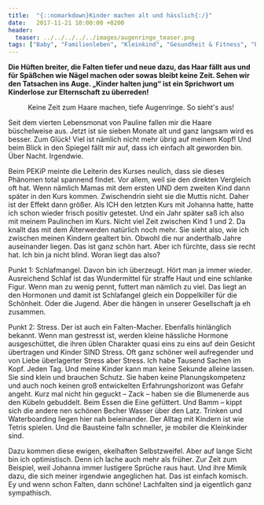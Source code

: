 ```yaml
---
title:  "{::nomarkdown}Kinder machen alt und hässlich{:/}"
date:   2017-11-21 10:00:00 +0200
header:
  teaser: ../../../../../images/augenringe_teaser.png
tags: ["Baby", "Familienleben", "Kleinkind", "Gesundheit & Fitness", "Partnerschaft", "Sozialleben"]
---
```


**Die Hüften breiter, die Falten tiefer und neue dazu, das Haar fällt aus und für Späßchen wie Nägel machen oder sowas bleibt keine Zeit. Sehen wir den Tatsachen ins Auge. „Kinder halten jung“ ist ein Sprichwort um Kinderlose zur Elternschaft zu überreden!**

<figure>
  <img src="../../../../../images/augenringe.png" alt="">
  <figcaption>Keine Zeit zum Haare machen, tiefe Augenringe. So sieht's aus!</figcaption>
</figure>


Seit dem vierten Lebensmonat von Pauline fallen mir die Haare büschelweise aus. Jetzt ist sie sieben Monate alt und ganz langsam wird es besser. Zum Glück! Viel ist nämlich nicht mehr übrig auf meinem Kopf! Und beim Blick in den Spiegel fällt mir auf, dass ich einfach alt geworden bin. Über Nacht. Irgendwie.

Beim PEKiP meinte die Leiterin des Kurses neulich, dass sie dieses Phänomen total spannend findet. Vor allem, weil sie den direkten Vergleich oft hat. Wenn nämlich Mamas mit dem ersten UND dem zweiten Kind dann später in den Kurs kommen. Zwischendrin sieht sie die Muttis nicht. Daher ist der Effekt dann größer. Als ICH den letzten Kurs mit Johanna hatte, hatte ich schon wieder frisch positiv getestet. Und ein Jahr später saß ich also mit meinem Paulinchen im Kurs. Nicht viel Zeit zwischen Kind 1 und 2. Da knallt das mit dem Älterwerden natürlich noch mehr. Sie sieht also, wie ich zwischen meinen Kindern gealtert bin. Obwohl die nur anderthalb Jahre auseinander liegen. Das ist ganz schön hart. Aber ich fürchte, dass sie recht hat. Ich bin ja nicht blind. Woran liegt das also? 

Punkt 1: Schlafmangel. Davon bin ich überzeugt. Hört man ja immer wieder. Ausreichend Schlaf ist das Wundermittel für straffe Haut und eine schlanke Figur. Wenn man zu wenig pennt, futtert man nämlich zu viel. Das liegt an den Hormonen und damit ist Schlafangel gleich ein Doppelkiller für die Schönheit. Oder die Jugend. Aber die hängen in unserer Gesellschaft ja eh zusammen. 

Punkt 2: Stress. Der ist auch ein Falten-Macher. Ebenfalls hinlänglich bekannt. Wenn man gestresst ist, werden kleine hässliche Hormone ausgeschüttet, die ihren üblen Charakter quasi eins zu eins auf dein Gesicht übertragen und Kinder SIND Stress. Oft ganz schöner weil aufregender und von Liebe überlagerter Stress aber Stress. Ich habe Tausend Sachen im Kopf. Jeden Tag. Und meine Kinder kann man keine Sekunde alleine lassen. Sie sind klein und brauchen Schutz. Sie haben keine Planungskompetenz und auch noch keinen groß entwickelten Erfahrungshorizont was Gefahr angeht. Kurz mal nicht hin geguckt – Zack – haben sie die Blumenerde aus den Kübeln gebuddelt. Beim Essen die Eine gefüttert. Und Bamm – kippt sich die andere nen schönen Becher Wasser über den Latz. Trinken und Waterboarding liegen hier nah beieinander. Der Alltag mit Kindern ist wie Tetris spielen. Und die Bausteine falln schneller, je mobiler die Kleinkinder sind.

Dazu kommen diese ewigen, ekelhaften Selbstzweifel. Aber auf lange Sicht bin ich optimistisch. Denn ich lache auch mehr als früher. Zur Zeit zum Beispiel, weil Johanna immer lustigere Sprüche raus haut. Und ihre Mimik dazu, die sich meiner irgendwie angeglichen hat. Das ist einfach komisch. Ey und wenn schon Falten, dann schöne! Lachfalten sind ja eigentlich ganz sympathisch. 





















